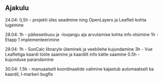 
## Ajakulu
24.04:
0,5h - projekti üles seadmine ning OpenLayers ja Leafleti kohta lugemine

28.04:
1h - päikesetõusu ja -loojangu aja arvutamise kohta info otsimine
1h - Etapp 1 implementeerimine

29.04:
1h - SunCalc libraryle üleminek ja veebilehe kujundamine
3h - Vue Leafletiga kaardi tööle saamine ja kaardilt info kätte saamine
0.5h - kujunduse parandamine

30.04:
1.5h - manuaalselt koordinaatide valimine kajastub automaatselt ka kaardil,
       l-markeri bugfix
